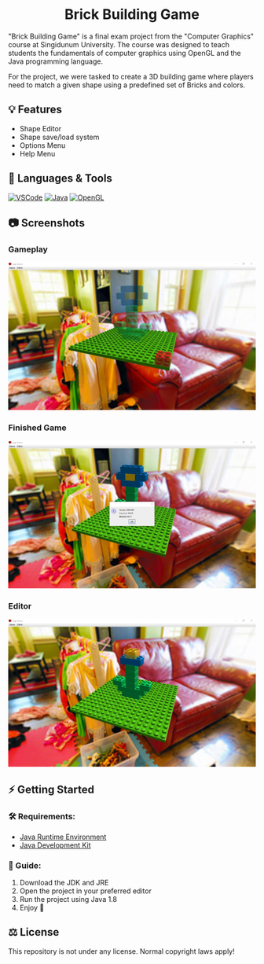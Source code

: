 <h1 align="center">Brick Building Game</h1>

"Brick Building Game" is a final exam project from the "Computer Graphics" course at Singidunum University. The course was designed to teach students the fundamentals of computer graphics using OpenGL and the Java programming language. 

For the project, we were tasked to create a 3D building game where players need to match a given shape using a predefined set of Bricks and colors.

## 💡 Features

- Shape Editor
- Shape save/load system
- Options Menu
- Help Menu

## 🧰 Languages & Tools

<a href="https://code.visualstudio.com"><img src="https://cdn.jsdelivr.net/gh/devicons/devicon/icons/vscode/vscode-original.svg" width="30px" alt="VSCode" title="Visual Studio Code"></a>
<a href="https://www.java.com"><img src="https://cdn.jsdelivr.net/gh/devicons/devicon/icons/java/java-original.svg" width="30px" alt="Java" title="Java Programming Language"></a>
<a href="https://www.opengl.org/"><img src="https://cdn.jsdelivr.net/gh/devicons/devicon/icons/opengl/opengl-original.svg" width="30px" alt="OpenGL" title="OpenGL"></a>

## 📷 Screenshots

### Gameplay
![Gameplay](.github/images/gameplay.jpg?raw=true)

### Finished Game
![Finished Game](.github/images/finished_game.jpg?raw=true)

### Editor
![Editor](.github/images/editor.jpg?raw=true)

## ⚡ Getting Started

### 🛠 Requirements:

- [Java Runtime Environment](https://www.java.com/en/download/)
- [Java Development Kit](https://www.oracle.com/java/technologies/downloads/)

### 📖 Guide:

1. Download the JDK and JRE
2. Open the project in your preferred editor
3. Run the project using Java 1.8
4. Enjoy 🙂

## ⚖ License
This repository is not under any license. Normal copyright laws apply!